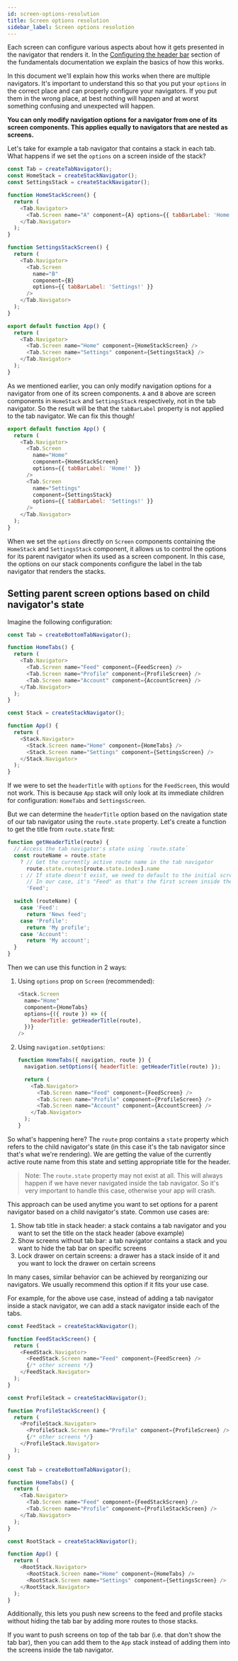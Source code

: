 ```yaml
---
id: screen-options-resolution
title: Screen options resolution
sidebar_label: Screen options resolution
---
```


Each screen can configure various aspects about how it gets presented in the navigator that renders it. In the [Configuring the header bar](headers.html) section of the fundamentals documentation we explain the basics of how this works.

In this document we'll explain how this works when there are multiple navigators. It's important to understand this so that you put your `options` in the correct place and can properly configure your navigators. If you put them in the wrong place, at best nothing will happen and at worst something confusing and unexpected will happen.

**You can only modify navigation options for a navigator from one of its screen components. This applies equally to navigators that are nested as screens.**

Let's take for example a tab navigator that contains a stack in each tab. What happens if we set the `options` on a screen inside of the stack?

```js
const Tab = createTabNavigator();
const HomeStack = createStackNavigator();
const SettingsStack = createStackNavigator();

function HomeStackScreen() {
  return (
    <Tab.Navigator>
      <Tab.Screen name="A" component={A} options={{ tabBarLabel: 'Home!' }} />
    </Tab.Navigator>
  );
}

function SettingsStackScreen() {
  return (
    <Tab.Navigator>
      <Tab.Screen
        name="B"
        component={B}
        options={{ tabBarLabel: 'Settings!' }}
      />
    </Tab.Navigator>
  );
}

export default function App() {
  return (
    <Tab.Navigator>
      <Tab.Screen name="Home" component={HomeStackScreen} />
      <Tab.Screen name="Settings" component={SettingsStack} />
    </Tab.Navigator>
  );
}
```

As we mentioned earlier, you can only modify navigation options for a navigator from one of its screen components. `A` and `B` above are screen components in `HomeStack` and `SettingsStack` respectively, not in the tab navigator. So the result will be that the `tabBarLabel` property is not applied to the tab navigator. We can fix this though!

```js
export default function App() {
  return (
    <Tab.Navigator>
      <Tab.Screen
        name="Home"
        component={HomeStackScreen}
        options={{ tabBarLabel: 'Home!' }}
      />
      <Tab.Screen
        name="Settings"
        component={SettingsStack}
        options={{ tabBarLabel: 'Settings!' }}
      />
    </Tab.Navigator>
  );
}
```

When we set the `options` directly on `Screen` components containing the `HomeStack` and `SettingsStack` component, it allows us to control the options for its parent navigator when its used as a screen component. In this case, the options on our stack components configure the label in the tab navigator that renders the stacks.

## Setting parent screen options based on child navigator's state

Imagine the following configuration:

```js
const Tab = createBottomTabNavigator();

function HomeTabs() {
  return (
    <Tab.Navigator>
      <Tab.Screen name="Feed" component={FeedScreen} />
      <Tab.Screen name="Profile" component={ProfileScreen} />
      <Tab.Screen name="Account" component={AccountScreen} />
    </Tab.Navigator>
  );
}

const Stack = createStackNavigator();

function App() {
  return (
    <Stack.Navigator>
      <Stack.Screen name="Home" component={HomeTabs} />
      <Stack.Screen name="Settings" component={SettingsScreen} />
    </Stack.Navigator>
  );
}
```

If we were to set the `headerTitle` with `options` for the `FeedScreen`, this would not work. This is because `App` stack will only look at its immediate children for configuration: `HomeTabs` and `SettingsScreen`.

But we can determine the `headerTitle` option based on the navigation state of our tab navigator using the `route.state` property. Let's create a function to get the title from `route.state` first:

```js
function getHeaderTitle(route) {
  // Access the tab navigator's state using `route.state`
  const routeName = route.state
    ? // Get the currently active route name in the tab navigator
      route.state.routes[route.state.index].name
    : // If state doesn't exist, we need to default to the initial screen
      // In our case, it's "Feed" as that's the first screen inside the navigator
      'Feed';

  switch (routeName) {
    case 'Feed':
      return 'News feed';
    case 'Profile':
      return 'My profile';
    case 'Account':
      return 'My account';
  }
}
```

Then we can use this function in 2 ways:

1. Using `options` prop on `Screen` (recommended):

   ```js
   <Stack.Screen
     name="Home"
     component={HomeTabs}
     options={({ route }) => ({
       headerTitle: getHeaderTitle(route),
     })}
   />
   ```

2. Using `navigation.setOptions`:

   ```js
   function HomeTabs({ navigation, route }) {
     navigation.setOptions({ headerTitle: getHeaderTitle(route) });

     return (
       <Tab.Navigator>
         <Tab.Screen name="Feed" component={FeedScreen} />
         <Tab.Screen name="Profile" component={ProfileScreen} />
         <Tab.Screen name="Account" component={AccountScreen} />
       </Tab.Navigator>
     );
   }
   ```

So what's happening here? The `route` prop contains a `state` property which refers to the child navigator's state (in this case it's the tab navigator since that's what we're rendering). We are getting the value of the currently active route name from this state and setting appropriate title for the header.

> Note: The `route.state` property may not exist at all. This will always happen if we have never navigated inside the tab navigator. So it's very important to handle this case, otherwise your app will crash.

This approach can be used anytime you want to set options for a parent navigator based on a child navigator's state. Common use cases are:

1. Show tab title in stack header: a stack contains a tab navigator and you want to set the title on the stack header (above example)
2. Show screens without tab bar: a tab navigator contains a stack and you want to hide the tab bar on specific screens
3. Lock drawer on certain screens: a drawer has a stack inside of it and you want to lock the drawer on certain screens

In many cases, similar behavior can be achieved by reorganizing our navigators. We usually recommend this option if it fits your use case.

For example, for the above use case, instead of adding a tab navigator inside a stack navigator, we can add a stack navigator inside each of the tabs.

```js
const FeedStack = createStackNavigator();

function FeedStackScreen() {
  return (
    <FeedStack.Navigator>
      <FeedStack.Screen name="Feed" component={FeedScreen} />
      {/* other screens */}
    </FeedStack.Navigator>
  );
}

const ProfileStack = createStackNavigator();

function ProfileStackScreen() {
  return (
    <ProfileStack.Navigator>
      <ProfileStack.Screen name="Profile" component={ProfileScreen} />
      {/* other screens */}
    </ProfileStack.Navigator>
  );
}

const Tab = createBottomTabNavigator();

function HomeTabs() {
  return (
    <Tab.Navigator>
      <Tab.Screen name="Feed" component={FeedStackScreen} />
      <Tab.Screen name="Profile" component={ProfileStackScreen} />
    </Tab.Navigator>
  );
}

const RootStack = createStackNavigator();

function App() {
  return (
    <RootStack.Navigator>
      <RootStack.Screen name="Home" component={HomeTabs} />
      <RootStack.Screen name="Settings" component={SettingsScreen} />
    </RootStack.Navigator>
  );
}
```

Additionally, this lets you push new screens to the feed and profile stacks without hiding the tab bar by adding more routes to those stacks.

If you want to push screens on top of the tab bar (i.e. that don't show the tab bar), then you can add them to the `App` stack instead of adding them into the screens inside the tab navigator.
